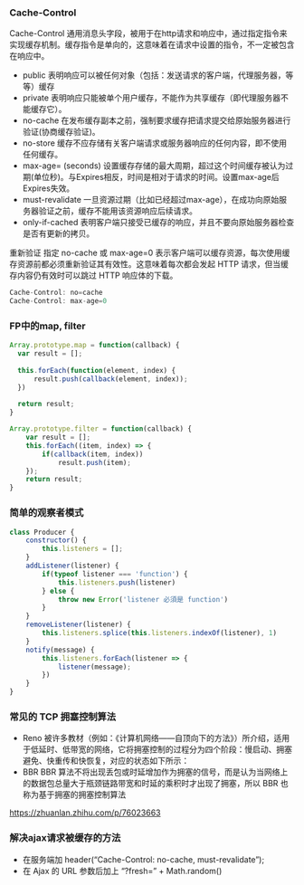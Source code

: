 ### Cache-Control
 Cache-Control 通用消息头字段，被用于在http请求和响应中，通过指定指令来实现缓存机制。缓存指令是单向的，这意味着在请求中设置的指令，不一定被包含在响应中。
 - public 表明响应可以被任何对象（包括：发送请求的客户端，代理服务器，等等）缓存
 - private 表明响应只能被单个用户缓存，不能作为共享缓存（即代理服务器不能缓存它）。
 - no-cache 在发布缓存副本之前，强制要求缓存把请求提交给原始服务器进行验证(协商缓存验证)。
 - no-store 缓存不应存储有关客户端请求或服务器响应的任何内容，即不使用任何缓存。
 - max-age= (seconds)
设置缓存存储的最大周期，超过这个时间缓存被认为过期(单位秒)。与Expires相反，时间是相对于请求的时间。设置max-age后Expires失效。
- must-revalidate
一旦资源过期（比如已经超过max-age），在成功向原始服务器验证之前，缓存不能用该资源响应后续请求。
- only-if-cached
表明客户端只接受已缓存的响应，并且不要向原始服务器检查是否有更新的拷贝。

重新验证
指定 no-cache 或 max-age=0 表示客户端可以缓存资源，每次使用缓存资源前都必须重新验证其有效性。这意味着每次都会发起 HTTP 请求，但当缓存内容仍有效时可以跳过 HTTP 响应体的下载。
```js
Cache-Control: no=cache
Cache-Control: max-age=0
```

### FP中的map, filter
```js
Array.prototype.map = function(callback) {
  var result = []; 
  
  this.forEach(function(element, index) {
	  result.push(callback(element, index));
  })
  
  return result;
}
```
```js
Array.prototype.filter = function(callback) {
	var result = [];
	this.forEach((item, index) => {
		if(callback(item, index))
			result.push(item);
	});
	return result;
}
```

### 简单的观察者模式
```js
class Producer {
	constructor() {
		this.listeners = [];
	}
	addListener(listener) {
		if(typeof listener === 'function') {
			this.listeners.push(listener)
		} else {
			throw new Error('listener 必須是 function')
		}
	}
	removeListener(listener) {
		this.listeners.splice(this.listeners.indexOf(listener), 1)
	}
	notify(message) {
		this.listeners.forEach(listener => {
			listener(message);
		})
	}
}
```

### 常见的 TCP 拥塞控制算法
- Reno 被许多教材（例如：《计算机网络——自顶向下的方法》）所介绍，适用于低延时、低带宽的网络，它将拥塞控制的过程分为四个阶段：慢启动、拥塞避免、快重传和快恢复，对应的状态如下所示：
- BBR  BBR 算法不将出现丢包或时延增加作为拥塞的信号，而是认为当网络上的数据包总量大于瓶颈链路带宽和时延的乘积时才出现了拥塞，所以 BBR 也称为基于拥塞的拥塞控制算法

https://zhuanlan.zhihu.com/p/76023663

### 解决ajax请求被缓存的方法
- 在服务端加 header(“Cache-Control: no-cache, must-revalidate”);
- 在 Ajax 的 URL 参数后加上 “?fresh=” + Math.random()